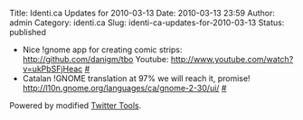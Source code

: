 Title: Identi.ca Updates for 2010-03-13
Date: 2010-03-13 23:59
Author: admin
Category: identi.ca
Slug: identi-ca-updates-for-2010-03-13
Status: published

- Nice !gnome app for creating comic strips: <a href="http://github.com/danigm/tbo" rel="nofollow">http://github.com/danigm/tbo</a> Youtube: <a href="http://www.youtube.com/watch?v=ukPbSFjHeac" rel="nofollow">http://www.youtube.com/watch?v=ukPbSFjHeac</a> [\#](http://identi.ca/notice/24623639)
- Catalan !GNOME translation at 97% we will reach it, promise! <a href="http://l10n.gnome.org/languages/ca/gnome-2-30/ui/" rel="nofollow">http://l10n.gnome.org/languages/ca/gnome-2-30/ui/</a> [\#](http://identi.ca/notice/24675459)

Powered by modified [Twitter Tools](http://alexking.org/projects/wordpress).
